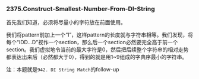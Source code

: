 ### 2375.Construct-Smallest-Number-From-DI-String

首先我们知道，必须将尽量小的字符放在前面使用。

我们将pattern前加上一个“I”，这样pattern的长度就与字符串相等。我们发现，将每个“IDD...D”视作一个section，那么后一个section必然要完全高于前一个section。我们虚拟地令当前的最大字符是0，然后把后续整个字符串的相对走势都表达出来后（必然都大于0），得到的就是用1~9组成的字典序最小的字符串。

注：本题就是`942. DI String Match`的follow-up
